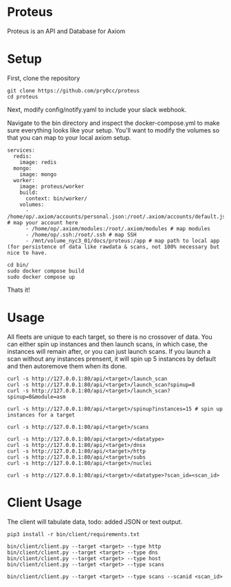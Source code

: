 # Proteus
Proteus is an API and Database for Axiom

# Setup

First, clone the repository
```
git clone https://github.com/pry0cc/proteus
cd proteus
```

Next, modify config/notify.yaml to include your slack webhook.

Navigate to the bin directory and inspect the docker-compose.yml to make sure everything looks like your setup. You'll want to modify the volumes so that you can map to your local axiom setup.

```
services:
  redis:
    image: redis
  mongo:
    image: mongo
  worker:
    image: proteus/worker
    build:
      context: bin/worker/
    volumes:
      - /home/op/.axiom/accounts/personal.json:/root/.axiom/accounts/default.json # map your account here 
      - /home/op/.axiom/modules:/root/.axiom/modules # map modules
      - /home/op/.ssh:/root/.ssh # map SSH
      - /mnt/volume_nyc3_01/docs/proteus:/app # map path to local app (for persistence of data like rawdata & scans, not 100% necessary but nice to have.
```


```
cd bin/
sudo docker compose build
sudo docker compose up
```

Thats it!

# Usage
All fleets are unique to each target, so there is no crossover of data. You can either spin up instances and then launch scans, in which case, the instances will remain after, or you can just launch scans. If you launch a scan without any instances prensent, it will spin up 5 instances by default and then autoremove them when its done.

```
curl -s http://127.0.0.1:80/api/<target>/launch_scan
curl -s http://127.0.0.1:80/api/<target>/launch_scan?spinup=8
curl -s http://127.0.0.1:80/api/<target>/launch_scan?spinup=8&module=asm

curl -s http://127.0.0.1:80/api/<target>/spinup?instances=15 # spin up instances for a target

curl -s http://127.0.0.1:80/api/<target>/scans

curl -s http://127.0.0.1:80/api/<target>/<datatype>
curl -s http://127.0.0.1:80/api/<target>/dnsx
curl -s http://127.0.0.1:80/api/<target>/http
curl -s http://127.0.0.1:80/api/<target>/subs
curl -s http://127.0.0.1:80/api/<target>/nuclei

curl -s http://127.0.0.1:80/api/<target>/<datatype>?scan_id=<scan_id>
```

# Client Usage
The client will tabulate data, todo: added JSON or text output.

```
pip3 install -r bin/client/requirements.txt

bin/client/client.py --target <target> --type http
bin/client/client.py --target <target> --type dns
bin/client/client.py --target <target> --type host
bin/client/client.py --target <target> --type scans

bin/client/client.py --target <target> --type scans --scanid <scan_id>
```
